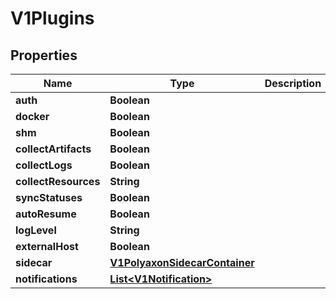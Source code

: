 

# V1Plugins

## Properties

Name | Type | Description | Notes
------------ | ------------- | ------------- | -------------
**auth** | **Boolean** |  |  [optional]
**docker** | **Boolean** |  |  [optional]
**shm** | **Boolean** |  |  [optional]
**collectArtifacts** | **Boolean** |  |  [optional]
**collectLogs** | **Boolean** |  |  [optional]
**collectResources** | **String** |  |  [optional]
**syncStatuses** | **Boolean** |  |  [optional]
**autoResume** | **Boolean** |  |  [optional]
**logLevel** | **String** |  |  [optional]
**externalHost** | **Boolean** |  |  [optional]
**sidecar** | [**V1PolyaxonSidecarContainer**](V1PolyaxonSidecarContainer.md) |  |  [optional]
**notifications** | [**List&lt;V1Notification&gt;**](V1Notification.md) |  |  [optional]



